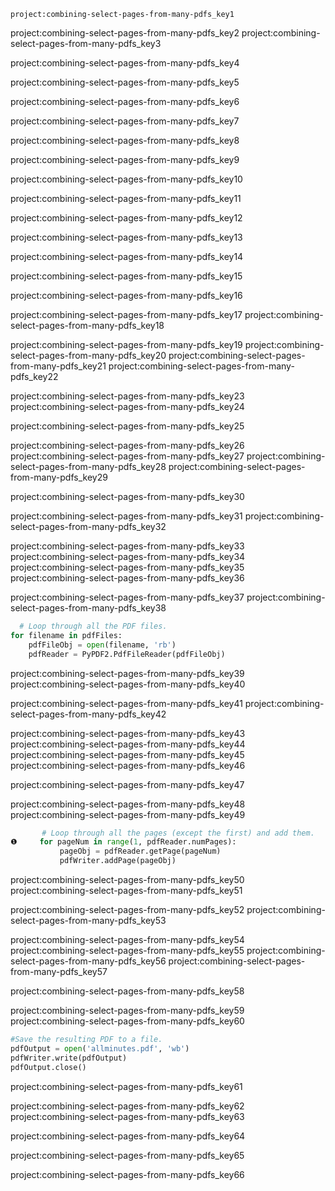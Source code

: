 ```ngMeta
project:combining-select-pages-from-many-pdfs_key1
```

project:combining-select-pages-from-many-pdfs_key2
project:combining-select-pages-from-many-pdfs_key3


project:combining-select-pages-from-many-pdfs_key4


project:combining-select-pages-from-many-pdfs_key5


project:combining-select-pages-from-many-pdfs_key6


project:combining-select-pages-from-many-pdfs_key7


project:combining-select-pages-from-many-pdfs_key8


project:combining-select-pages-from-many-pdfs_key9


project:combining-select-pages-from-many-pdfs_key10


project:combining-select-pages-from-many-pdfs_key11


project:combining-select-pages-from-many-pdfs_key12


project:combining-select-pages-from-many-pdfs_key13


project:combining-select-pages-from-many-pdfs_key14


project:combining-select-pages-from-many-pdfs_key15


project:combining-select-pages-from-many-pdfs_key16


project:combining-select-pages-from-many-pdfs_key17
project:combining-select-pages-from-many-pdfs_key18



project:combining-select-pages-from-many-pdfs_key19
project:combining-select-pages-from-many-pdfs_key20
project:combining-select-pages-from-many-pdfs_key21
project:combining-select-pages-from-many-pdfs_key22


project:combining-select-pages-from-many-pdfs_key23
project:combining-select-pages-from-many-pdfs_key24


project:combining-select-pages-from-many-pdfs_key25


project:combining-select-pages-from-many-pdfs_key26
project:combining-select-pages-from-many-pdfs_key27
project:combining-select-pages-from-many-pdfs_key28
project:combining-select-pages-from-many-pdfs_key29


project:combining-select-pages-from-many-pdfs_key30


project:combining-select-pages-from-many-pdfs_key31
project:combining-select-pages-from-many-pdfs_key32



project:combining-select-pages-from-many-pdfs_key33
project:combining-select-pages-from-many-pdfs_key34
project:combining-select-pages-from-many-pdfs_key35
project:combining-select-pages-from-many-pdfs_key36


project:combining-select-pages-from-many-pdfs_key37
project:combining-select-pages-from-many-pdfs_key38
```python
  # Loop through all the PDF files.
for filename in pdfFiles:
    pdfFileObj = open(filename, 'rb')
    pdfReader = PyPDF2.PdfFileReader(pdfFileObj)
```
project:combining-select-pages-from-many-pdfs_key39
project:combining-select-pages-from-many-pdfs_key40


project:combining-select-pages-from-many-pdfs_key41
project:combining-select-pages-from-many-pdfs_key42



project:combining-select-pages-from-many-pdfs_key43
project:combining-select-pages-from-many-pdfs_key44
project:combining-select-pages-from-many-pdfs_key45
project:combining-select-pages-from-many-pdfs_key46


project:combining-select-pages-from-many-pdfs_key47


project:combining-select-pages-from-many-pdfs_key48
project:combining-select-pages-from-many-pdfs_key49
```python
       # Loop through all the pages (except the first) and add them.
❶     for pageNum in range(1, pdfReader.numPages):
           pageObj = pdfReader.getPage(pageNum)
           pdfWriter.addPage(pageObj)
```
project:combining-select-pages-from-many-pdfs_key50
project:combining-select-pages-from-many-pdfs_key51


project:combining-select-pages-from-many-pdfs_key52
project:combining-select-pages-from-many-pdfs_key53



project:combining-select-pages-from-many-pdfs_key54
project:combining-select-pages-from-many-pdfs_key55
project:combining-select-pages-from-many-pdfs_key56
project:combining-select-pages-from-many-pdfs_key57


project:combining-select-pages-from-many-pdfs_key58


project:combining-select-pages-from-many-pdfs_key59
project:combining-select-pages-from-many-pdfs_key60
```python
#Save the resulting PDF to a file.
pdfOutput = open('allminutes.pdf', 'wb')
pdfWriter.write(pdfOutput)
pdfOutput.close()
```
project:combining-select-pages-from-many-pdfs_key61


project:combining-select-pages-from-many-pdfs_key62
project:combining-select-pages-from-many-pdfs_key63


project:combining-select-pages-from-many-pdfs_key64


project:combining-select-pages-from-many-pdfs_key65


project:combining-select-pages-from-many-pdfs_key66
